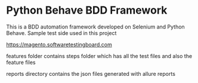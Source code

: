 # Python Behave BDD Framework

This is a BDD automation framework developed on Selenium and Python Behave. Sample test side used in this project

https://magento.softwaretestingboard.com

features folder contains steps folder which has all the test files and also the feature files

reports directory contains the json files generated with allure reports
